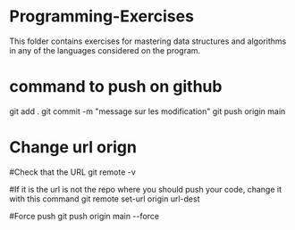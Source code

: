 # Programming-Exercises
This folder contains exercises for mastering data structures and algorithms in any of the languages considered on the program.

# command to push on github
git add . 
git commit -m "message sur les modification" 
git push origin main 

# Change url orign
#Check that the URL
git remote -v

#If it is the url is not the repo where you should push your code, change it with this command
git remote set-url origin url-dest

#Force push
git push origin main --force
